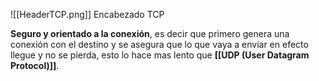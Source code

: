 ![[HeaderTCP.png]]
Encabezado TCP

**Seguro y orientado a la conexión**, es decir que primero genera una conexión con el destino y se asegura que lo que vaya a enviar en efecto llegue y no se pierda, esto lo hace mas lento que **[[UDP (User Datagram Protocol)]]**.